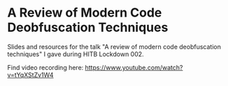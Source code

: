 # A Review of Modern Code Deobfuscation Techniques

Slides and resources for the talk "A review of modern code deobfuscation techniques" I gave during HITB Lockdown 002.

Find video recording here: https://www.youtube.com/watch?v=tYqXStZv1W4
